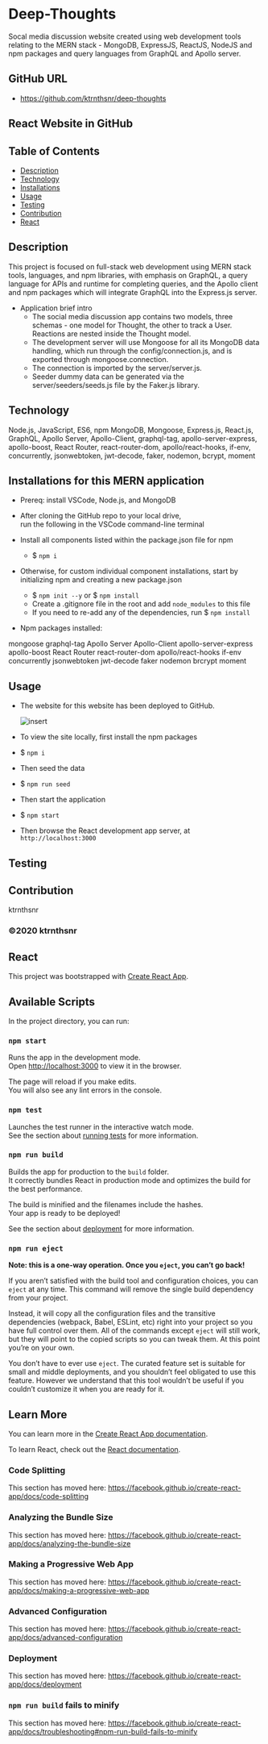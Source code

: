 ﻿# Deep-Thoughts

Socal media discussion website created using web development tools relating to the MERN stack - MongoDB, ExpressJS, ReactJS, NodeJS and npm packages and query languages from GraphQL and Apollo server.

## GitHub URL

* https://github.com/ktrnthsnr/deep-thoughts

## React Website in GitHub



## Table of Contents

* [Description](#description)
* [Technology](#technology)
* [Installations](#installations)
* [Usage](#usage)
* [Testing](#testing)
* [Contribution](#contribution)
* [React](#react)

## Description

This project is focused on full-stack web development using MERN stack tools, languages, and npm libraries, with emphasis on GraphQL, a query language for APIs and runtime for completing queries, and the Apollo client and npm packages which will integrate GraphQL into the Express.js server.

* Application brief intro 
    * The social media discussion app contains two models, three schemas - one model for Thought, the other to track a User. Reactions are nested inside the Thought model.
    * The development server will use Mongoose for all its MongoDB data handling, which run through the config/connection.js, and is exported through mongoose.connection.
    * The connection is imported by the server/server.js.    
    * Seeder dummy data can be generated via the server/seeders/seeds.js file by the Faker.js library.


## Technology

Node.js, JavaScript, ES6, npm MongoDB, Mongoose, Express.js, React.js, GraphQL, Apollo Server, Apollo-Client, graphql-tag, apollo-server-express, apollo-boost, React Router, react-router-dom, apollo/react-hooks, if-env, concurrently, jsonwebtoken, jwt-decode, faker, nodemon, bcrypt, moment

## Installations for this MERN application

- Prereq: install VSCode, Node.js, and MongoDB

- After cloning the GitHub repo to your local drive, run the following in the VSCode command-line terminal
- Install all components listed within the package.json file for npm
    - $ `npm i`

- Otherwise, for custom individual component installations, start by initializing npm and creating a new package.json
    - $ `npm init --y` or $ `npm install`
    - Create a .gitignore file in the root and add `node_modules` to this file
    - If you need to re-add any of the dependencies, run $ `npm install`

- Npm packages installed:
	
mongoose
graphql-tag 
Apollo Server 
Apollo-Client 
apollo-server-express 
apollo-boost 
React Router 
react-router-dom 
apollo/react-hooks 
if-env 
concurrently 
jsonwebtoken 
jwt-decode 
faker 
nodemon
brcrypt
moment


## Usage

- The website for this website has been deployed to GitHub.

	![insert](./insert.jpg "insert")

- To view the site locally, first install the npm packages
- $ `npm i`
- Then seed the data
- $ `npm run seed`
- Then start the application
- $ `npm start`

- Then browse the React development app server, at `http://localhost:3000`


## Testing




## Contribution

ktrnthsnr

### ©️2020 ktrnthsnr


## React

This project was bootstrapped with [Create React App](https://github.com/facebook/create-react-app).

## Available Scripts

In the project directory, you can run:

### `npm start`

Runs the app in the development mode.<br />
Open [http://localhost:3000](http://localhost:3000) to view it in the browser.

The page will reload if you make edits.<br />
You will also see any lint errors in the console.

### `npm test`

Launches the test runner in the interactive watch mode.<br />
See the section about [running tests](https://facebook.github.io/create-react-app/docs/running-tests) for more information.

### `npm run build`

Builds the app for production to the `build` folder.<br />
It correctly bundles React in production mode and optimizes the build for the best performance.

The build is minified and the filenames include the hashes.<br />
Your app is ready to be deployed!

See the section about [deployment](https://facebook.github.io/create-react-app/docs/deployment) for more information.

### `npm run eject`

**Note: this is a one-way operation. Once you `eject`, you can’t go back!**

If you aren’t satisfied with the build tool and configuration choices, you can `eject` at any time. This command will remove the single build dependency from your project.

Instead, it will copy all the configuration files and the transitive dependencies (webpack, Babel, ESLint, etc) right into your project so you have full control over them. All of the commands except `eject` will still work, but they will point to the copied scripts so you can tweak them. At this point you’re on your own.

You don’t have to ever use `eject`. The curated feature set is suitable for small and middle deployments, and you shouldn’t feel obligated to use this feature. However we understand that this tool wouldn’t be useful if you couldn’t customize it when you are ready for it.

## Learn More

You can learn more in the [Create React App documentation](https://facebook.github.io/create-react-app/docs/getting-started).

To learn React, check out the [React documentation](https://reactjs.org/).

### Code Splitting

This section has moved here: https://facebook.github.io/create-react-app/docs/code-splitting

### Analyzing the Bundle Size

This section has moved here: https://facebook.github.io/create-react-app/docs/analyzing-the-bundle-size

### Making a Progressive Web App

This section has moved here: https://facebook.github.io/create-react-app/docs/making-a-progressive-web-app

### Advanced Configuration

This section has moved here: https://facebook.github.io/create-react-app/docs/advanced-configuration

### Deployment

This section has moved here: https://facebook.github.io/create-react-app/docs/deployment

### `npm run build` fails to minify

This section has moved here: https://facebook.github.io/create-react-app/docs/troubleshooting#npm-run-build-fails-to-minify

